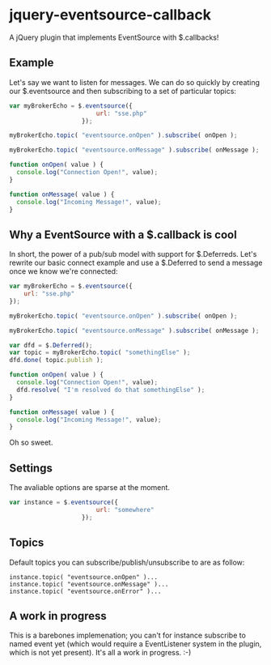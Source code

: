 # jquery-eventsource-callback
A jQuery plugin that implements EventSource with $.callbacks!

## Example
Let's say we want to listen for messages. We can do so quickly by creating our $.eventsource and then subscribing to a set of particular topics:

```javascript
var myBrokerEcho = $.eventsource({ 
                        url: "sse.php"
                    });

myBrokerEcho.topic( "eventsource.onOpen" ).subscribe( onOpen );

myBrokerEcho.topic( "eventsource.onMessage" ).subscribe( onMessage );

function onOpen( value ) {
  console.log("Connection Open!", value);
}

function onMessage( value ) {
  console.log("Incoming Message!", value);
}
```
## Why a EventSource with a $.callback is cool
In short, the power of a pub/sub model with support for $.Deferreds. Let's rewrite our basic connect example and use a $.Deferred to send a message once we know we're connected:

```javascript
var myBrokerEcho = $.eventsource({ 
    url: "sse.php"
});

myBrokerEcho.topic( "eventsource.onOpen" ).subscribe( onOpen );

myBrokerEcho.topic( "eventsource.onMessage" ).subscribe( onMessage );

var dfd = $.Deferred();
var topic = myBrokerEcho.topic( "somethingElse" );
dfd.done( topic.publish );

function onOpen( value ) {
  console.log("Connection Open!", value);
  dfd.resolve( "I'm resolved do that somethingElse" );
}

function onMessage( value ) {
  console.log("Incoming Message!", value);
}
```
Oh so sweet.

## Settings
The avaliable options are sparse at the moment.

```javascript
var instance = $.eventsource({ 
                        url: "somewhere"
                    });
```
## Topics
Default topics you can subscribe/publish/unsubscribe to are as follow:

```
instance.topic( "eventsource.onOpen" )...
instance.topic( "eventsource.onMessage" )...
instance.topic( "eventsource.onError" )...
```

## A work in progress
This is a barebones implemenation; you can't for instance subscribe to named event yet (which would require a EventListener system in the plugin, which is not yet present). It's all a work in progress. :-)
